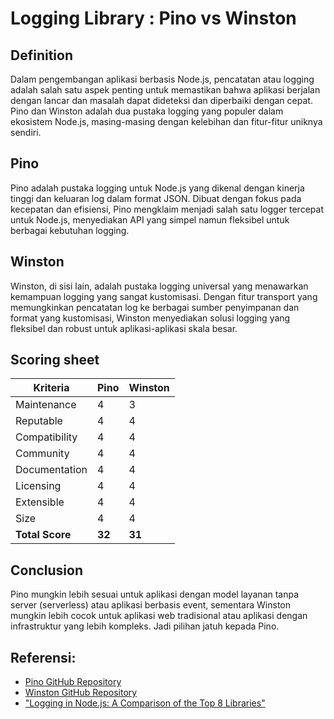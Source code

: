 # Logging Library : Pino vs Winston

## Definition

Dalam pengembangan aplikasi berbasis Node.js, pencatatan atau logging adalah salah satu aspek penting untuk memastikan bahwa aplikasi berjalan dengan lancar dan masalah dapat dideteksi dan diperbaiki dengan cepat. Pino dan Winston adalah dua pustaka logging yang populer dalam ekosistem Node.js, masing-masing dengan kelebihan dan fitur-fitur uniknya sendiri.

## Pino

Pino adalah pustaka logging untuk Node.js yang dikenal dengan kinerja tinggi dan keluaran log dalam format JSON. Dibuat dengan fokus pada kecepatan dan efisiensi, Pino mengklaim menjadi salah satu logger tercepat untuk Node.js, menyediakan API yang simpel namun fleksibel untuk berbagai kebutuhan logging.

## Winston

Winston, di sisi lain, adalah pustaka logging universal yang menawarkan kemampuan logging yang sangat kustomisasi. Dengan fitur transport yang memungkinkan pencatatan log ke berbagai sumber penyimpanan dan format yang kustomisasi, Winston menyediakan solusi logging yang fleksibel dan robust untuk aplikasi-aplikasi skala besar.

## Scoring sheet

| Kriteria      | Pino    | Winston |
|---------------|---------|---------|
| Maintenance   | 4       | 3       |
| Reputable     | 4       | 4       |
| Compatibility | 4       | 4       |
| Community     | 4       | 4       |
| Documentation | 4       | 4       |
| Licensing     | 4       | 4       |
| Extensible    | 4       | 4       |
| Size          | 4       | 4       |
| **Total Score**   | **32**    | **31**    |

## Conclusion

Pino mungkin lebih sesuai untuk aplikasi dengan model layanan tanpa server (serverless) atau aplikasi berbasis event, sementara Winston mungkin lebih cocok untuk aplikasi web tradisional atau aplikasi dengan infrastruktur yang lebih kompleks. Jadi pilihan jatuh kepada Pino.


## Referensi:

- [Pino GitHub Repository](https://github.com/pinojs/pino)
- [Winston GitHub Repository](https://github.com/winstonjs/winston)
- ["Logging in Node.js: A Comparison of the Top 8 Libraries"](https://betterstack.com/community/guides/logging/best-nodejs-logging-libraries/)
